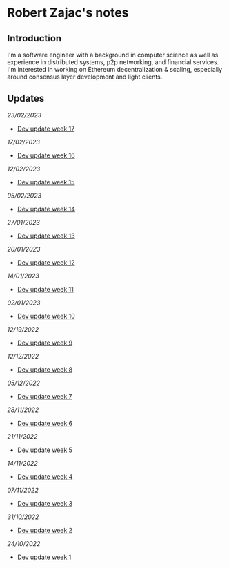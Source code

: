 # Robert Zajac's notes

## Introduction
I'm a software engineer with a background in computer science as well as experience in distributed systems, p2p networking, and financial services. I'm interested in working on Ethereum decentralization & scaling, especially around consensus layer development and light clients.

## Updates

*23/02/2023*

- [Dev update week 17](https://hackmd.io/@robzajac/HJtfjFXCs)

*17/02/2023*

- [Dev update week 16](https://hackmd.io/@robzajac/H1XWzscTj)

*12/02/2023*

- [Dev update week 15](https://hackmd.io/@robzajac/ryTPa_Lpj)

*05/02/2023*

- [Dev update week 14](https://hackmd.io/@robzajac/B1sAY9M3j)

*27/01/2023*

- [Dev update week 13](https://hackmd.io/@robzajac/HkYxAMWhj)

*20/01/2023*

- [Dev update week 12](https://hackmd.io/@robzajac/r1RvDzOos)

*14/01/2023*

- [Dev update week 11](https://hackmd.io/@robzajac/r1Q0Ea55j)

*02/01/2023*

- [Dev update week 10](https://hackmd.io/@robzajac/ryaaKboti)

*12/19/2022*

- [Dev update week 9](https://hackmd.io/@robzajac/H1YznGCdi)

*12/12/2022*

- [Dev update week 8](https://hackmd.io/@robzajac/r1S-vkHuo)

*05/12/2022*

- [Dev update week 7](https://hackmd.io/@robzajac/B1HvvohDi)

*28/11/2022*

- [Dev update week 6](https://hackmd.io/@robzajac/SkfLdMfws)

*21/11/2022*

- [Dev update week 5](https://hackmd.io/@robzajac/S1lQKgYLi)

*14/11/2022*

- [Dev update week 4](https://hackmd.io/@robzajac/HJ8Pg0yIs)

*07/11/2022*

- [Dev update week 3](https://hackmd.io/@robzajac/BypAM9LSi)

*31/10/2022*

- [Dev update week 2](https://hackmd.io/@robzajac/ByP9pGpEi)

*24/10/2022*

- [Dev update week 1](https://hackmd.io/@robzajac/Hyj2DkV4j)
